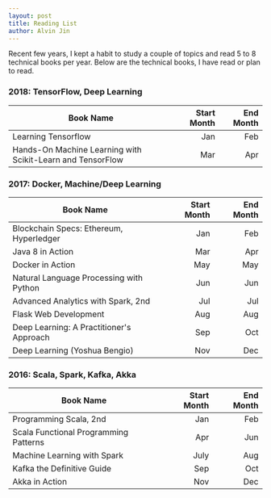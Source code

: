 ```yaml
---
layout: post
title: Reading List
author: Alvin Jin
---
```

Recent few years, I kept a habit to study a couple of topics and read 5 to 8 technical books per year.
Below are the technical books, I have read or plan to read.


### 2018: TensorFlow, Deep Learning

| Book Name   |  Start Month  | End Month  |
|-------------| -----:|-----:|
|  Learning Tensorflow | Jan | Feb |
|  Hands-On Machine Learning with Scikit-Learn and TensorFlow | Mar | Apr |



### 2017: Docker, Machine/Deep Learning

| Book Name   |  Start Month  | End Month  |
|-------------| -----:|-----:|
|  Blockchain Specs: Ethereum, Hyperledger  |  Jan  |  Feb |
|  Java 8 in Action  |  Mar   |  Apr   |
|  Docker in Action  |  May |  May  |
|  Natural Language Processing with Python | Jun | Jun |
|  Advanced Analytics with Spark, 2nd | Jul | Jul |
|  Flask Web Development | Aug | Aug |
|  Deep Learning: A Practitioner's Approach | Sep | Oct |
|  Deep Learning (Yoshua Bengio) | Nov | Dec |



### 2016: Scala, Spark, Kafka, Akka

| Book Name   | Start Month | End Month  |
|-------------| -----:|-----:|
|  Programming Scala, 2nd     | Jan  |  Feb   |
|  Scala Functional Programming Patterns  |  Apr | Jun |
|  Machine Learning with Spark  |  July   |  Aug   |
|  Kafka the Definitive Guide |  Sep  |  Oct  |
|  Akka in Action  |  Nov   |  Dec    |

